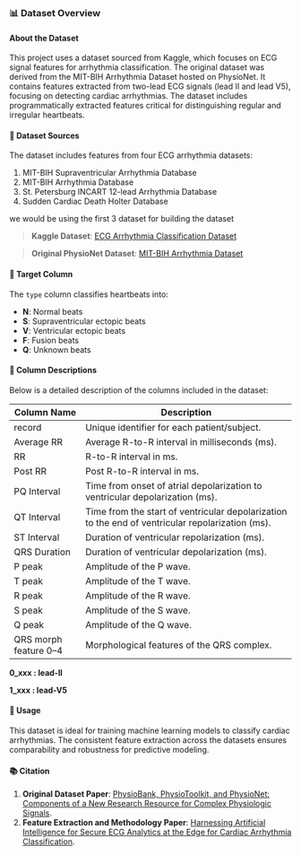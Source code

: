 ### 📊 Dataset Overview

#### About the Dataset

This project uses a dataset sourced from Kaggle, which focuses on ECG signal features for arrhythmia classification. The original dataset was derived from the MIT-BIH Arrhythmia Dataset hosted on PhysioNet. It contains features extracted from two-lead ECG signals (lead II and lead V5), focusing on detecting cardiac arrhythmias. The dataset includes programmatically extracted features critical for distinguishing regular and irregular heartbeats.

#### 🔗 Dataset Sources

The dataset includes features from four ECG arrhythmia datasets:

1. MIT-BIH Supraventricular Arrhythmia Database
2. MIT-BIH Arrhythmia Database
3. St. Petersburg INCART 12-lead Arrhythmia Database
4. Sudden Cardiac Death Holter Database

we would be using the first 3 dataset for building the dataset

> **Kaggle Dataset**: [ECG Arrhythmia Classification Dataset](https://www.kaggle.com/datasets/sadmansakib7/ecg-arrhythmia-classification-dataset/data)

> **Original PhysioNet Dataset**: [MIT-BIH Arrhythmia Dataset](https://physionet.org/content/mitdb/1.0.0/)

#### 🎯 Target Column

The `type` column classifies heartbeats into:

- **N**: Normal beats
- **S**: Supraventricular ectopic beats
- **V**: Ventricular ectopic beats
- **F**: Fusion beats
- **Q**: Unknown beats

#### 🧬 Column Descriptions

Below is a detailed description of the columns included in the dataset:

| Column Name           | Description                                                                                      |
| --------------------- | ------------------------------------------------------------------------------------------------ |
| record                | Unique identifier for each patient/subject.                                                      |
| Average RR            | Average R-to-R interval in milliseconds (ms).                                                    |
| RR                    | R-to-R interval in ms.                                                                           |
| Post RR               | Post R-to-R interval in ms.                                                                      |
| PQ Interval           | Time from onset of atrial depolarization to ventricular depolarization (ms).                     |
| QT Interval           | Time from the start of ventricular depolarization to the end of ventricular repolarization (ms). |
| ST Interval           | Duration of ventricular repolarization (ms).                                                     |
| QRS Duration          | Duration of ventricular depolarization (ms).                                                     |
| P peak                | Amplitude of the P wave.                                                                         |
| T peak                | Amplitude of the T wave.                                                                         |
| R peak                | Amplitude of the R wave.                                                                         |
| S peak                | Amplitude of the S wave.                                                                         |
| Q peak                | Amplitude of the Q wave.                                                                         |
| QRS morph feature 0–4 | Morphological features of the QRS complex.                                                       |

**0_xxx : lead-II**

**1_xxx : lead-V5**

#### 🚀 Usage

This dataset is ideal for training machine learning models to classify cardiac arrhythmias. The consistent feature extraction across the datasets ensures comparability and robustness for predictive modeling.

#### 📚 Citation

1. **Original Dataset Paper**: [PhysioBank, PhysioToolkit, and PhysioNet: Components of a New Research Resource for Complex Physiologic Signals](http://ecg.mit.edu/george/publications/mitdb-embs-2001.pdf).
2. **Feature Extraction and Methodology Paper**: [Harnessing Artificial Intelligence for Secure ECG Analytics at the Edge for Cardiac Arrhythmia Classification](https://www.taylorfrancis.com/chapters/edit/10.1201/9781003028635-11/harnessing-artificial-intelligence-secure-ecg-analytics-edge-cardiac-arrhythmia-classification-sadman-sakib-mostafa-fouda-zubair-md-fadlullah).
